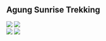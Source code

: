 <div class="container-fluid pt-5">
    <div class="row justify-content-center pb-3">
       <div class="col-lg-8 col-sm-12 col-md-8 pb-4 my-auto">
            <h2 class="text-center pb-3">Agung Sunrise Trekking</h2>
       </div>
    </div>
    <div class="row justify-content-center container_bg2 pb-4">
        <div class="col-lg-6 col-sm-12 col-md-8 pb-4 my-auto">
            <div class="pb-3">
                <div class="image_placement_container">
                    <div class="image_placement">
                        <img src="/images/mountains/agung-7.jpeg" />
                        <img src="/images/mountains/agung-5.jpeg" />
                    </div>
                    <div class="image_placement">
                        <img src="/images/mountains/agung-2.jpeg" />
                        <img src="/images/mountains/agung-6.jpeg" />
                    </div>
                </div>
            </div>
        </div>
    </div>
</div>
